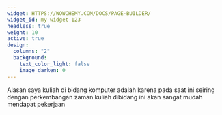 ```yaml
---
widget: HTTPS://WOWCHEMY.COM/DOCS/PAGE-BUILDER/
widget_id: my-widget-123
headless: true
weight: 10
active: true
design:
  columns: "2"
  background:
    text_color_light: false
    image_darken: 0
---
```

Alasan saya kuliah di bidang komputer adalah karena pada saat ini seiring dengan perkembangan zaman kuliah dibidang ini akan sangat mudah mendapat pekerjaan